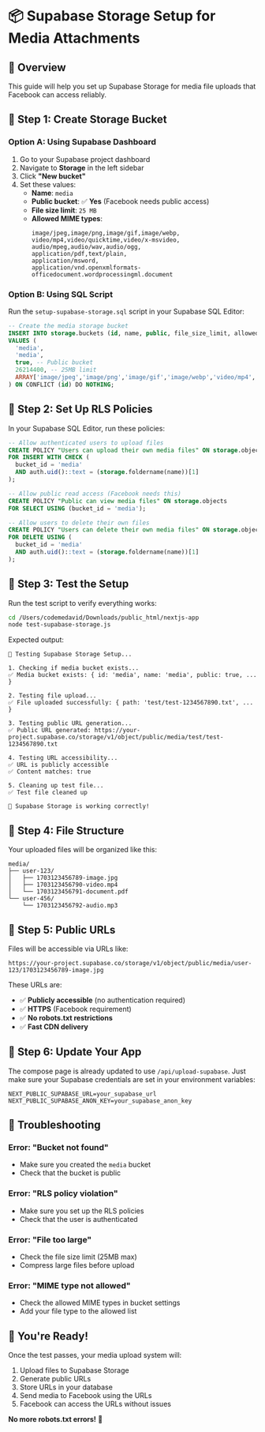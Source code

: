 # 📦 Supabase Storage Setup for Media Attachments

## 🎯 **Overview**

This guide will help you set up Supabase Storage for media file uploads that Facebook can access reliably.

## 🚀 **Step 1: Create Storage Bucket**

### **Option A: Using Supabase Dashboard**
1. Go to your Supabase project dashboard
2. Navigate to **Storage** in the left sidebar
3. Click **"New bucket"**
4. Set these values:
   - **Name**: `media`
   - **Public bucket**: ✅ **Yes** (Facebook needs public access)
   - **File size limit**: `25 MB`
   - **Allowed MIME types**: 
     ```
     image/jpeg,image/png,image/gif,image/webp,
     video/mp4,video/quicktime,video/x-msvideo,
     audio/mpeg,audio/wav,audio/ogg,
     application/pdf,text/plain,
     application/msword,
     application/vnd.openxmlformats-officedocument.wordprocessingml.document
     ```

### **Option B: Using SQL Script**
Run the `setup-supabase-storage.sql` script in your Supabase SQL Editor:

```sql
-- Create the media storage bucket
INSERT INTO storage.buckets (id, name, public, file_size_limit, allowed_mime_types)
VALUES (
  'media',
  'media',
  true, -- Public bucket
  26214400, -- 25MB limit
  ARRAY['image/jpeg','image/png','image/gif','image/webp','video/mp4','video/quicktime','video/x-msvideo','audio/mpeg','audio/wav','audio/ogg','application/pdf','text/plain','application/msword','application/vnd.openxmlformats-officedocument.wordprocessingml.document']
) ON CONFLICT (id) DO NOTHING;
```

## 🔐 **Step 2: Set Up RLS Policies**

In your Supabase SQL Editor, run these policies:

```sql
-- Allow authenticated users to upload files
CREATE POLICY "Users can upload their own media files" ON storage.objects
FOR INSERT WITH CHECK (
  bucket_id = 'media' 
  AND auth.uid()::text = (storage.foldername(name))[1]
);

-- Allow public read access (Facebook needs this)
CREATE POLICY "Public can view media files" ON storage.objects
FOR SELECT USING (bucket_id = 'media');

-- Allow users to delete their own files
CREATE POLICY "Users can delete their own media files" ON storage.objects
FOR DELETE USING (
  bucket_id = 'media' 
  AND auth.uid()::text = (storage.foldername(name))[1]
);
```

## 🧪 **Step 3: Test the Setup**

Run the test script to verify everything works:

```bash
cd /Users/codemedavid/Downloads/public_html/nextjs-app
node test-supabase-storage.js
```

Expected output:
```
🧪 Testing Supabase Storage Setup...

1. Checking if media bucket exists...
✅ Media bucket exists: { id: 'media', name: 'media', public: true, ... }

2. Testing file upload...
✅ File uploaded successfully: { path: 'test/test-1234567890.txt', ... }

3. Testing public URL generation...
✅ Public URL generated: https://your-project.supabase.co/storage/v1/object/public/media/test/test-1234567890.txt

4. Testing URL accessibility...
✅ URL is publicly accessible
✅ Content matches: true

5. Cleaning up test file...
✅ Test file cleaned up

🎉 Supabase Storage is working correctly!
```

## 📁 **Step 4: File Structure**

Your uploaded files will be organized like this:
```
media/
├── user-123/
│   ├── 1703123456789-image.jpg
│   ├── 1703123456790-video.mp4
│   └── 1703123456791-document.pdf
└── user-456/
    └── 1703123456792-audio.mp3
```

## 🔗 **Step 5: Public URLs**

Files will be accessible via URLs like:
```
https://your-project.supabase.co/storage/v1/object/public/media/user-123/1703123456789-image.jpg
```

These URLs are:
- ✅ **Publicly accessible** (no authentication required)
- ✅ **HTTPS** (Facebook requirement)
- ✅ **No robots.txt restrictions**
- ✅ **Fast CDN delivery**

## 🎯 **Step 6: Update Your App**

The compose page is already updated to use `/api/upload-supabase`. Just make sure your Supabase credentials are set in your environment variables:

```env
NEXT_PUBLIC_SUPABASE_URL=your_supabase_url
NEXT_PUBLIC_SUPABASE_ANON_KEY=your_supabase_anon_key
```

## 🚨 **Troubleshooting**

### **Error: "Bucket not found"**
- Make sure you created the `media` bucket
- Check that the bucket is public

### **Error: "RLS policy violation"**
- Make sure you set up the RLS policies
- Check that the user is authenticated

### **Error: "File too large"**
- Check the file size limit (25MB max)
- Compress large files before upload

### **Error: "MIME type not allowed"**
- Check the allowed MIME types in bucket settings
- Add your file type to the allowed list

## 🎉 **You're Ready!**

Once the test passes, your media upload system will:
1. Upload files to Supabase Storage
2. Generate public URLs
3. Store URLs in your database
4. Send media to Facebook using the URLs
5. Facebook can access the URLs without issues

**No more robots.txt errors!** 🚀
